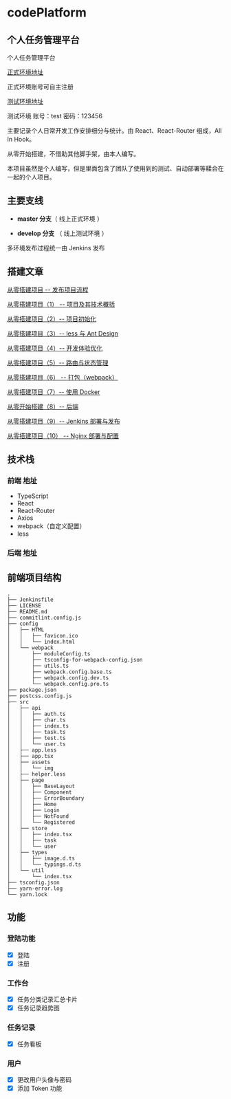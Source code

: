 # codePlatform

## 个人任务管理平台

个人任务管理平台

[正式环境地址](https://admin.codeyhj.cn)

正式环境账号可自主注册

[测试环境地址](https://pretest.codeyhj.cn)

测试环境 账号：test 密码：123456

主要记录个人日常开发工作安排细分与统计。由 React、React-Router 组成，All In Hook。

从零开始搭建，不借助其他脚手架，由本人编写。

本项目虽然是个人编写，但是里面包含了团队了使用到的测试、自动部署等糅合在一起的个人项目。

## 主要支线

- **master 分支**（ 线上正式环境 ）

- **develop 分支** （ 线上测试环境 ）

多环境发布过程统一由 Jenkins 发布

## 搭建文章

[从零搭建项目 -- 发布项目流程](https://www.yuque.com/u120129/aygter/ox6drs)

[从零搭建项目（1） -- 项目及其技术概括](https://www.yuque.com/u120129/aygter/gdcniz)

[从零搭建项目（2）-- 项目初始化](https://www.yuque.com/u120129/aygter/po32su)

[从零搭建项目（3）-- less 与 Ant Design](https://www.yuque.com/u120129/aygter/tkiiwr)

[从零搭建项目（4）-- 开发体验优化](https://www.yuque.com/u120129/aygter/osyxvv)

[从零搭建项目（5）-- 路由与状态管理](https://www.yuque.com/u120129/aygter/sg1m3b)

[从零搭建项目（6） -- 打包（webpack）](https://www.yuque.com/u120129/aygter/iowaqz)

[从零搭建项目（7）-- 使用 Docker](https://www.yuque.com/u120129/aygter/gliga9)

[从零开始搭建（8）-- 后端](https://www.yuque.com/u120129/aygter/kunw0y)

[从零搭建项目（9）-- Jenkins 部署与发布](https://www.yuque.com/u120129/aygter/gyfmq7)

[从零搭建项目（10） -- Nginx 部署与配置](https://www.yuque.com/u120129/aygter/lf9tdw)

## 技术栈

### 前端 [地址](https://github.com/CodeYHJ/codeplatform-web)

- TypeScript
- React
- React-Router
- Axios
- webpack（自定义配置）
- less

### 后端 [地址](https://github.com/CodeYHJ/codeplatform-api)

## 前端项目结构

```
.
├── Jenkinsfile
├── LICENSE
├── README.md
├── commitlint.config.js
├── config
│   ├── HTML
│   │   ├── favicon.ico
│   │   └── index.html
│   └── webpack
│       ├── moduleConfig.ts
│       ├── tsconfig-for-webpack-config.json
│       ├── utils.ts
│       ├── webpack.config.base.ts
│       ├── webpack.config.dev.ts
│       └── webpack.config.pro.ts
├── package.json
├── postcss.config.js
├── src
│   ├── api
│   │   ├── auth.ts
│   │   ├── char.ts
│   │   ├── index.ts
│   │   ├── task.ts
│   │   ├── test.ts
│   │   └── user.ts
│   ├── app.less
│   ├── app.tsx
│   ├── assets
│   │   └── img
│   ├── helper.less
│   ├── page
│   │   ├── BaseLayout
│   │   ├── Component
│   │   ├── ErrorBoundary
│   │   ├── Home
│   │   ├── Login
│   │   ├── NotFound
│   │   └── Registered
│   ├── store
│   │   ├── index.tsx
│   │   ├── task
│   │   └── user
│   ├── types
│   │   ├── image.d.ts
│   │   └── typings.d.ts
│   └── util
│       └── index.tsx
├── tsconfig.json
├── yarn-error.log
└── yarn.lock

```

## 功能

### 登陆功能

- [x] 登陆
- [x] 注册

### 工作台

- [x] 任务分类记录汇总卡片
- [x] 任务记录趋势图

### 任务记录

- [x] 任务看板

### 用户

- [x] 更改用户头像与密码
- [x] 添加 Token 功能
